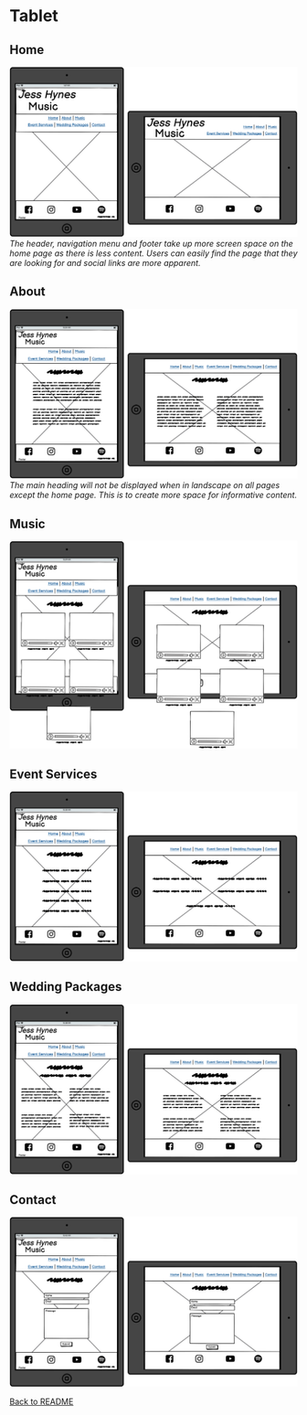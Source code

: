 # Tablet

## Home
![Homepage wireframe](assets/imgs/tablet-wf/homepage.png)
*The header, navigation menu and footer take up more screen space on the home page as there is less content. Users can easily find the page that they are looking for and social links are more apparent.*

## About
![About wireframe](readme-docs/tablet-wf/about.png)
*The main heading will not be displayed when in landscape on all pages except the home page. This is to create more space for informative content.*

## Music
![Music wireframe](readme-docs/tablet-wf/music.png)

## Event Services
![Events wireframe](readme-docs/tablet-wf/eventservices.png)

## Wedding Packages
![Packages wireframe](readme-docs/tablet-wf/packages.png)

## Contact
![Contact wireframe](readme-docs/tablet-wf/contact.png)

[Back to README](README.md)